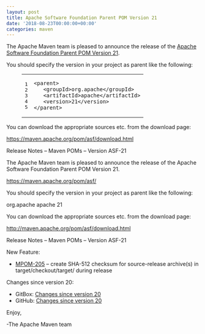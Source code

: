 ```yaml
---
layout: post
title: Apache Software Foundation Parent POM Version 21
date: '2018-08-23T00:00:00+00:00'
categories: maven
---
```

<div class="entry-content"><p>The Apache Maven team is pleased to announce the release of the
<a href="https://maven.apache.org/pom/asf/">Apache Software Foundation Parent POM Version 21</a>.</p>

<p>You should specify the version in your project as parent like the following:</p>

<figure class='code'><figcaption><span></span></figcaption><div class="highlight"><table><tr><td class="gutter"><pre class="line-numbers"><span class='line-number'>1</span>
<span class='line-number'>2</span>
<span class='line-number'>3</span>
<span class='line-number'>4</span>
<span class='line-number'>5</span>
</pre></td><td class='code'><pre><code class='xml'><span class='line'><span class="nt">&lt;parent&gt;</span>
</span><span class='line'>   <span class="nt">&lt;groupId&gt;</span>org.apache<span class="nt">&lt;/groupId&gt;</span>
</span><span class='line'>   <span class="nt">&lt;artifactId&gt;</span>apache<span class="nt">&lt;/artifactId&gt;</span>
</span><span class='line'>   <span class="nt">&lt;version&gt;</span>21<span class="nt">&lt;/version&gt;</span>
</span><span class='line'><span class="nt">&lt;/parent&gt;</span>
</span></code></pre></td></tr></table></div></figure>


<p>You can download the appropriate sources etc. from the download page:</p>

<p><a href="https://maven.apache.org/pom/asf/download.html">https://maven.apache.org/pom/asf/download.html</a></p>

<!-- more -->


<p>Release Notes &ndash; Maven POMs &ndash; Version ASF-21</p>

<p>The Apache Maven team is pleased to announce the release of the Apache Software Foundation Parent POM Version 21.</p>

<p><a href="https://maven.apache.org/pom/asf/">https://maven.apache.org/pom/asf/</a></p>

<p>You should specify the version in your project as parent like the following:</p>

<p><parent>
   <groupId>org.apache</groupId>
   <artifactId>apache</artifactId>
   <version>21</version>
</parent></p>

<p>You can download the appropriate sources etc. from the download page:</p>

<p><a href="http://maven.apache.org/pom/asf/download.html">http://maven.apache.org/pom/asf/download.html</a></p>

<p>Release Notes &ndash; Maven POMs &ndash; Version ASF-21</p>

<p>New Feature:</p>

<ul>
<li><a href="https://issues.apache.org/jira/browse/MPOM-205">MPOM-205</a> &ndash; create SHA-512 checksum for source-release archive(s) in target/checkout/target/ during release</li>
</ul>


<p>Changes since version 20:</p>

<ul>
<li>GitBox: <a href="https://gitbox.apache.org/repos/asf?p=maven-apache-parent.git;a=blobdiff;f=pom.xml;hb=apache-21;hpb=apache-20">Changes since version 20</a></li>
<li>GitHub: <a href="https://github.com/apache/maven-apache-parent/compare/apache-20...apache-21">Changes since version 20</a></li>
</ul>


<p>Enjoy,</p>

<p>-The Apache Maven team</p>
</div>
